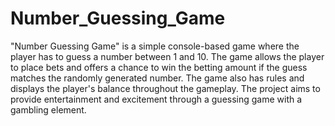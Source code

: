 # Number_Guessing_Game
  
"Number Guessing Game" is a simple console-based game where the player has to guess a number between 1 and 10.
The game allows the player to place bets and offers a chance to win the betting amount if the guess matches the randomly generated number.
The game also has rules and displays the player's balance throughout the gameplay.
The project aims to provide entertainment and excitement through a guessing game with a gambling element.

